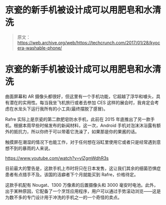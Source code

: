 # 京瓷的新手机被设计成可以用肥皂和水清洗

> 原文：<https://web.archive.org/web/https://techcrunch.com/2017/01/28/kyocera-washable-phone/>

# 京瓷的新手机被设计成可以用肥皂和水清洗

曲面屏幕和 AR 摄像头都很好，但这里有一个手机功能，它超越了浮华和噱头，具有潜在的实用性。每当我坐飞机旅行或者去参加 CES 这样的展会时，我肯定会考虑在水龙头下运行我所有的小工具(最终摆脱了感冒)。

Rafre 实际上是京瓷的第二款肥皂防水手机，此前在 2015 年底推出了另一款手机。根据本周早些时候发布的新闻材料，这一次，Android 手机对泡沫沐浴露有额外的抵抗力，所以你终于可以带着它洗澡了，如果那是你的果酱的话。

触摸屏在潮湿的情况下也能工作，对于任何想在浴缸里使用它或者只是经常遇到意想不到的暴雨的人来说。

https://www.youtube.com/watch?v=ylZgmWdhR3s

目前最大的警告是，这款手机上市时将只在日本发售，这让我们其余的细菌恐惧症患者有点措手不及。该国的洁癖者下个月就能买到 Rafre，价格待定。

这款手机配有 Nougat、1300 万像素的后置摄像头和 3000 毫安时电池。此外，出于某种原因，它配备了一个烹饪应用程序，用户可以通过手势滚动浏览——这是为数不多的专门设计用于冲洗的手机之一的一个奇怪的卖点。